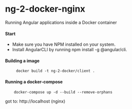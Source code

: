 # ng-2-docker-nginx

Running Angular applications inside a Docker container

#### Start
- Make sure you have NPM installed on your system.
- Install AngularCLI by running npm install -g @angular/cli.
#### Building a image

		 docker build -t ng-2-docker/client .
#### Running a docker-compose 

 		docker-compose up -d --build --remove-orphans

 got to: http://localhost (nginx)